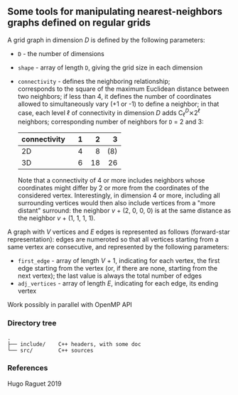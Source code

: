 ## Some tools for manipulating nearest-neighbors graphs defined on regular grids

A grid graph in dimension _D_ is defined by the following parameters:  

 - `D` - the number of dimensions  
 - `shape` - array of length `D`, giving the grid size in each dimension
 - `connectivity` - defines the neighboring relationship;  
     corresponds to the square of the maximum Euclidean distance between two
     neighbors;
     if less than 4, it defines the number of coordinates allowed
     to simultaneously vary (+1 or -1) to define a neighbor; in that case,
     each level ℓ of connectivity in dimension _D_ adds
        C<sub>ℓ</sub><sup>_D_</sup>⨯2<sup>ℓ</sup>
     neighbors; corresponding number of neighbors for `D` = 2 and 3:  

     |connectivity |   1|   2|   3|
     |-------------|---:|---:|---:|
     |          2D |   4|   8| (8)|
     |          3D |   6|  18|  26|

     Note that a connectivity of 4 or more includes neighbors whose
     coordinates might differ by 2 or more from the coordinates of the
     considered vertex. Interestingly, in dimension 4 or more, including
     all surrounding vertices would then also include vertices from a "more
     distant" surround: the neighbor _v_ + (2, 0, 0, 0) is at the same
     distance as the neighbor _v_ + (1, 1, 1, 1).

A graph with _V_ vertices and _E_ edges is represented as follows (forward-star
representation): edges are numeroted so that all vertices starting from a
same vertex are consecutive, and represented by the following parameters:  

 - `first_edge` - array of length _V_ + 1, indicating for each vertex, the
    first edge starting from the vertex (or, if there are none, starting from
    the next vertex); the last value is always the total number of edges  
 - `adj_vertices` - array of length _E_, indicating for each edge, its ending
    vertex  

Work possibly in parallel with OpenMP API  

### Directory tree
    .   
    ├── include/    C++ headers, with some doc  
    └── src/        C++ sources  

### References
Hugo Raguet 2019  
